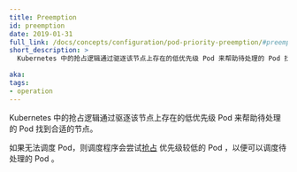 ```yaml
---
title: Preemption
id: preemption
date: 2019-01-31
full_link: /docs/concepts/configuration/pod-priority-preemption/#preemption
short_description: >
  Kubernetes 中的抢占逻辑通过驱逐该节点上存在的低优先级 Pod 来帮助待处理的 Pod 找到合适的节点。

aka:
tags:
- operation
---
```

<!--
 Preemption logic in Kubernetes helps a pending Pod to find a suitable Node by evicting low priority Pods existing on that Node.
-->

Kubernetes 中的抢占逻辑通过驱逐该节点上存在的低优先级 Pod 来帮助待处理的 Pod 找到合适的节点。

<!--more-->

<!--
If a Pod cannot be scheduled, the scheduler tries to [preempt](/docs/concepts/configuration/pod-priority-preemption/#preemption) lower priority Pods to make scheduling of the pending Pod possible.
-->


如果无法调度 Pod，则调度程序会尝试[抢占](/docs/concepts/configuration/pod-priority-preemption/#preemption) 优先级较低的 Pod ，以便可以调度待处理的 Pod 。
